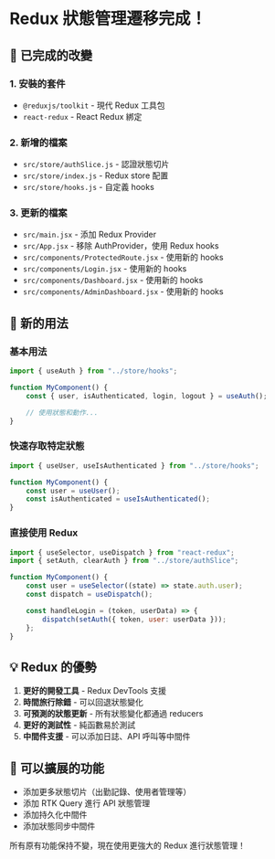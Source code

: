# Redux 狀態管理遷移完成！

## 🎉 已完成的改變

### 1. **安裝的套件**

-   `@reduxjs/toolkit` - 現代 Redux 工具包
-   `react-redux` - React Redux 綁定

### 2. **新增的檔案**

-   `src/store/authSlice.js` - 認證狀態切片
-   `src/store/index.js` - Redux store 配置
-   `src/store/hooks.js` - 自定義 hooks

### 3. **更新的檔案**

-   `src/main.jsx` - 添加 Redux Provider
-   `src/App.jsx` - 移除 AuthProvider，使用 Redux hooks
-   `src/components/ProtectedRoute.jsx` - 使用新的 hooks
-   `src/components/Login.jsx` - 使用新的 hooks
-   `src/components/Dashboard.jsx` - 使用新的 hooks
-   `src/components/AdminDashboard.jsx` - 使用新的 hooks

## 🚀 新的用法

### 基本用法

```jsx
import { useAuth } from "../store/hooks";

function MyComponent() {
    const { user, isAuthenticated, login, logout } = useAuth();

    // 使用狀態和動作...
}
```

### 快速存取特定狀態

```jsx
import { useUser, useIsAuthenticated } from "../store/hooks";

function MyComponent() {
    const user = useUser();
    const isAuthenticated = useIsAuthenticated();
}
```

### 直接使用 Redux

```jsx
import { useSelector, useDispatch } from "react-redux";
import { setAuth, clearAuth } from "../store/authSlice";

function MyComponent() {
    const user = useSelector((state) => state.auth.user);
    const dispatch = useDispatch();

    const handleLogin = (token, userData) => {
        dispatch(setAuth({ token, user: userData }));
    };
}
```

## 💡 Redux 的優勢

1. **更好的開發工具** - Redux DevTools 支援
2. **時間旅行除錯** - 可以回退狀態變化
3. **可預測的狀態更新** - 所有狀態變化都通過 reducers
4. **更好的測試性** - 純函數易於測試
5. **中間件支援** - 可以添加日誌、API 呼叫等中間件

## 🔧 可以擴展的功能

-   添加更多狀態切片（出勤記錄、使用者管理等）
-   添加 RTK Query 進行 API 狀態管理
-   添加持久化中間件
-   添加狀態同步中間件

所有原有功能保持不變，現在使用更強大的 Redux 進行狀態管理！
